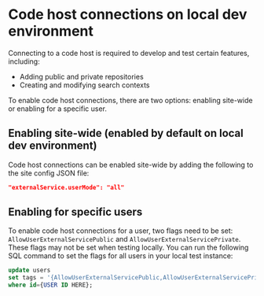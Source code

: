 # Code host connections on local dev environment

Connecting to a code host is required to develop and test certain features, including:

- Adding public and private repositories
- Creating and modifying search contexts

To enable code host connections, there are two options: enabling site-wide or
enabling for a specific user.

## Enabling site-wide (enabled by default on local dev environment)

Code host connections can be enabled site-wide by adding the following to the
site config JSON file:

```json
"externalService.userMode": "all"
```

## Enabling for specific users

To enable code host connections for a user, two flags need to be set:
`AllowUserExternalServicePublic` and `AllowUserExternalServicePrivate`.
These flags may not be set when testing locally. You can run the following
SQL command to set the flags for all users in your local test instance:

```sql
update users 
set tags = '{AllowUserExternalServicePublic,AllowUserExternalServicePrivate}'
where id={USER ID HERE};
```
